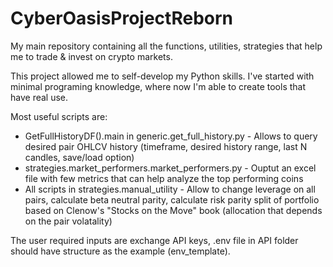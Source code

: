 # CyberOasisProjectReborn

My main repository containing all the functions, utilities, strategies that help me to trade & invest on crypto
markets.

This project allowed me to self-develop my Python skills. I've started with minimal programing knowledge, where now I'm
able to create tools that have real use.

Most useful scripts are:

- GetFullHistoryDF().main in generic.get_full_history.py - Allows to query desired pair OHLCV history (timeframe, desired history range, last N candles, save/load option)
- strategies.market_performers.market_performers.py - Ouptut an excel file with few metrics that can help analyze the top performing coins
- All scripts in strategies.manual_utility - Allow to change leverage on all pairs, calculate beta neutral parity, calculate risk parity split of portfolio based on Clenow's "Stocks on the Move" book (allocation that depends on the pair volatality)

The user required inputs are exchange API keys, .env file in API folder should have structure as the example
(env_template).
